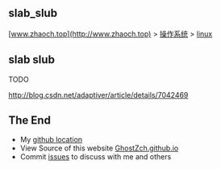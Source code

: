 ## slab_slub

[www.zhaoch.top](http://www.zhaoch.top) > [操作系统](http://www.zhaoch.top/操作系统) > [linux](http://www.zhaoch.top/操作系统/linux)

## slab slub

TODO

http://blog.csdn.net/adaptiver/article/details/7042469

## The End

+ My [github location](https://github.com/GhostZCH/)
+ View Source of this website [GhostZch.github.io](https://github.com/GhostZCH/GhostZch.github.io/)
+ Commit [issues](https://github.com/GhostZCH/GhostZch.github.io/issues) to discuss with me and others
